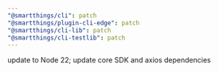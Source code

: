 ```yaml
---
"@smartthings/cli": patch
"@smartthings/plugin-cli-edge": patch
"@smartthings/cli-lib": patch
"@smartthings/cli-testlib": patch
---
```


update to Node 22; update core SDK and axios dependencies
